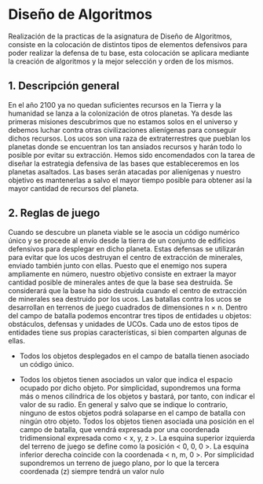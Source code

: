 # Diseño de Algoritmos
Realización de la practicas de la asignatura de Diseño de Algoritmos, consiste en la colocación de distintos tipos de elementos defensivos para poder realizar la defensa de tu base, esta colocación se aplicara mediante la creación de algoritmos y la mejor selección y orden de los mismos.

## 1. Descripción general
En el año 2100 ya no quedan suficientes recursos en la Tierra y la humanidad se lanza a la colonización de otros
planetas. Ya desde las primeras misiones descubrimos que no estamos solos en el universo y debemos luchar contra
otras civilizaciones alienígenas para conseguir dichos recursos. Los ucos son una raza de extraterrestres que pueblan
los planetas donde se encuentran los tan ansiados recursos y harán todo lo posible por evitar su extracción.
Hemos sido encomendados con la tarea de diseñar la estrategia defensiva de las bases que estableceremos en
los planetas asaltados. Las bases serán atacadas por alienígenas y nuestro objetivo es mantenerlas a salvo el mayor
tiempo posible para obtener así la mayor cantidad de recursos del planeta.

## 2. Reglas de juego
Cuando se descubre un planeta viable se le asocia un código numérico único y se procede al envío desde la tierra
de un conjunto de edificios defensivos para desplegar en dicho planeta. Estas defensas se utilizarán para evitar que
los ucos destruyan el centro de extracción de minerales, enviado también junto con ellas. Puesto que el enemigo
nos supera ampliamente en número, nuestro objetivo consiste en extraer la mayor cantidad posible de minerales
antes de que la base sea destruida. Se considerará que la base ha sido destruida cuando el centro de extracción de
minerales sea destruido por los ucos.
Las batallas contra los ucos se desarrollan en terrenos de juego cuadrados de dimensiones n × n. Dentro del
campo de batalla podemos encontrar tres tipos de entidades u objetos: obstáculos, defensas y unidades de UCOs.
Cada uno de estos tipos de entidades tiene sus propias características, si bien comparten algunas de ellas.

* Todos los objetos desplegados en el campo de batalla tienen asociado un código único.

* Todos los objetos tienen asociados un valor que indica el espacio ocupado por dicho objeto. Por simplicidad, supondremos una forma más o menos cilíndrica de los objetos y bastará, por tanto, con indicar el valor de su radio. En general y salvo que se indique lo contrario, ninguno de estos objetos podrá solaparse en el campo de batalla con ningún otro objeto. Todos los objetos tienen asociada una posición en el campo de batalla, que vendrá expresada por una coordenada tridimensional expresada como < x, y, z >. La esquina superior izquierda del terreno de juego se define como la posición < 0, 0, 0 >. La esquina inferior derecha coincide con la coordenada < n, m, 0 >. Por simplicidad supondremos un terreno de juego plano, por lo que la tercera coordenada (z) siempre tendrá un valor nulo
